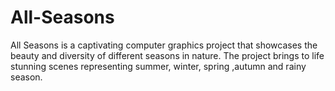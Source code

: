 # All-Seasons
All Seasons is a captivating computer graphics project that showcases the beauty and diversity of different seasons in nature. The project brings to life stunning scenes representing summer, winter, spring ,autumn and rainy season.
